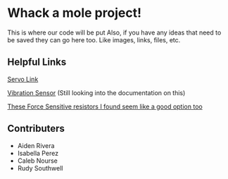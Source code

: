 # Whack a mole project!

This is where our code will be put
Also, if you have any ideas that need to be saved they can go here too. Like images, links, files, etc.

## Helpful Links
[Servo Link](https://www.amazon.com/WWZMDiB-SG90-Control-Servos-Arduino/dp/B0C7KQKH68/ref=sr_1_6?crid=11FS12AW1OWWE&dib=eyJ2IjoiMSJ9.sr4DYQJjPq74yrD7LZWOZZAItH75Me4Bw_c_jJ_xxsz32NIDOYxVQ8OaksQeE-T-megvbL04bs9btbqSJDqZYhkp_Tm4Rwf_ov6hFCcME3R2sL1cBlKpBe4bCDw6zK9XAffh9HmCRyKbG2tnF5X7kCpzsfF01yEW2jxkyOTOIOFPV_ihgz7EXy6bt0IMg-jKgLDmFFoAHHrBxXsYafNjopiiJ1BKhQPahxczoHeyGjdLhzNJKDlynD3zHYENODODA7XOZ51eXDT5WkbHMfCMp_-uc3VX3LBbf6UjBjkb2Io.bx-OY-VfHudzCsP2r4dNaJ2QLgYSqpCBdT6_fM9zzPg&dib_tag=se&keywords=servo%2Bmotor&qid=1729197159&sprefix=servo%2Caps%2C75&sr=8-6&th=1)

[Vibration Sensor](https://www.amazon.com/EC-Buying-SW-420-Vibration-Arduino/dp/B0BKZ7L1SS/ref=mp_s_a_1_11?crid=1ICT7KKDMHQUA&dib=eyJ2IjoiMSJ9.cmL4rmzUTYrAWOBhUx1tK5pMBj1CS7Dsrl7-n_7CCF1r3pOd9WnlSgclfnfwkwVC_Hyc8bYsQ2lm23dmr_6E4htEZosILxn7BLqxsvmRtsYDMtSlUHZiSK35X18lD7REL4FyeULaNDHLcvRLJ6jgEau-__0KoOvf49p1AWquF7T2zOwX8q-jx-c8BiR7qw5dkhUDWrURUZDlfPfHOMzG7g.aIRBFrK2TUHrroT52YZBlZag4eQwdZu-81sPhCUlMIw&dib_tag=se&keywords=vibration+sensor&qid=1729198055&sprefix=vibration+se%2Caps%2C159&sr=8-11) (Still looking into the documentation on this)

[These Force Sensitive resistors I found seem like a good option too](https://www.amazon.com/Pressure-Sensitivity-Sensitive-Industrial-Measurement/dp/B0CZ6L5NMM/ref=mp_s_a_1_4?crid=3UDZ7EV1Z9Q9R&dib=eyJ2IjoiMSJ9.LbNqpw0yLOc0HdTivl-Q0d6_3E5yFkadzRknZQ2ZUQS4eaQG8AugEzYXAscrmtnq01QAbODewRDnnjuSyUMkJH0W-K4LdAryg3aCifl5UAtzAJ3UuH-B05YVsTBjHpjRb4zI_IDIb3Z_sbHhch4C07IiCnxxW59y6i2UanzzI3xCinmDy8WZd3kEDSicd7n6b-H8LZpiXug1QSztMqWWIQ.R0AMmUpLJ2B3cpGWr3ZhPnyZ4TW8EfLA9X98iJ48jz0&dib_tag=se&keywords=force+sensitive+resistor&qid=1729207272&sprefix=force+sensi%2Caps%2C85&sr=8-4)

## Contributers
- Aiden Rivera
- Isabella Perez
- Caleb Nourse
- Rudy Southwell
